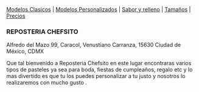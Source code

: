 [Modelos Clasicos](./modelosclasicos.md) | [Modelos Personalizados](./modelospersonalizados.md) | [Sabor y relleno](./saboryrelleno.md) | [Tamaños](./tamaños.md) | [Precios](./precios.md)

### REPOSTERIA CHEFSITO 

Alfredo del Mazo 99, Caracol, Venustiano Carranza, 15630 Ciudad de México, CDMX

Que tal bienvenido a Reposteria Chefsito en este lugar encontraras varios tipos de pasteles ya sea para boda, fiestas de cumpleaños, regalo etc y lo mas divertido es que tu los puedes personalizar a tu justo y nosotros lo realizaremos  con mucho gusto .
